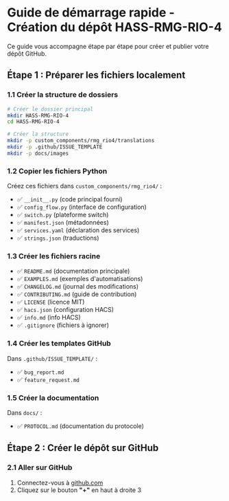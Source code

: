 # Guide de démarrage rapide - Création du dépôt HASS-RMG-RIO-4

Ce guide vous accompagne étape par étape pour créer et publier votre dépôt GitHub.

## Étape 1 : Préparer les fichiers localement

### 1.1 Créer la structure de dossiers

```bash
# Créer le dossier principal
mkdir HASS-RMG-RIO-4
cd HASS-RMG-RIO-4

# Créer la structure
mkdir -p custom_components/rmg_rio4/translations
mkdir -p .github/ISSUE_TEMPLATE
mkdir -p docs/images
```

### 1.2 Copier les fichiers Python

Créez ces fichiers dans `custom_components/rmg_rio4/` :

- ✅ `__init__.py` (code principal fourni)
- ✅ `config_flow.py` (interface de configuration)
- ✅ `switch.py` (plateforme switch)
- ✅ `manifest.json` (métadonnées)
- ✅ `services.yaml` (déclaration des services)
- ✅ `strings.json` (traductions)

### 1.3 Créer les fichiers racine

- ✅ `README.md` (documentation principale)
- ✅ `EXAMPLES.md` (exemples d'automatisations)
- ✅ `CHANGELOG.md` (journal des modifications)
- ✅ `CONTRIBUTING.md` (guide de contribution)
- ✅ `LICENSE` (licence MIT)
- ✅ `hacs.json` (configuration HACS)
- ✅ `info.md` (info HACS)
- ✅ `.gitignore` (fichiers à ignorer)

### 1.4 Créer les templates GitHub

Dans `.github/ISSUE_TEMPLATE/` :
- ✅ `bug_report.md`
- ✅ `feature_request.md`

### 1.5 Créer la documentation

Dans `docs/` :
- ✅ `PROTOCOL.md` (documentation du protocole)

## Étape 2 : Créer le dépôt sur GitHub

### 2.1 Aller sur GitHub

1. Connectez-vous à [github.com](https://github.com)
2. Cliquez sur le bouton **"+"** en haut à droite
3